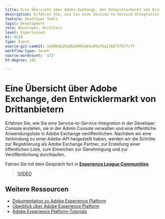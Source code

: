 ```yaml
---
title: Eine Übersicht über Adobe Exchange, den Entwicklermarkt von Drittanbietern
description: Erfahren Sie, wie Sie eine Service-to-Service-Integration in der Developer Console erstellen, sie in der Admin Console verwalten und eine öffentliche Anwendungsliste in Adobe Exchange veröffentlichen. Nachdem wir eine Verbindung zu einer Adobe-API hergestellt haben, werden wir die Schritte zur Registrierung als Adobe Exchange Partner, zur Erstellung einer öffentlichen Liste, zum Einreichen zur Genehmigung und zur Veröffentlichung durchlaufen.
feature: Developer Tools
topic: Development
role: Developer, Architect
level: Experienced
kt: 9220
type: Event
source-git-commit: edd0bdb28a9b3d065a64a95af6a216b747577c77
workflow-type: tm+mt
source-wordcount: '172'
ht-degree: 18%

---
```


# Eine Übersicht über Adobe Exchange, den Entwicklermarkt von Drittanbietern

Erfahren Sie, wie Sie eine Service-to-Service-Integration in der Developer Console erstellen, sie in der Admin Console verwalten und eine öffentliche Anwendungsliste in Adobe Exchange veröffentlichen. Nachdem wir eine Verbindung zu einer Adobe-API hergestellt haben, werden wir die Schritte zur Registrierung als Adobe Exchange Partner, zur Erstellung einer öffentlichen Liste, zum Einreichen zur Genehmigung und zur Veröffentlichung durchlaufen.

Fahren Sie mit dem Gespräch fort in **[Experience League Communities](https://adobe.ly/3ooiltm)**.

>[!VIDEO](https://video.tv.adobe.com/v/337841/?quality=12&learn=on&hidetitle=true)

## Weitere Ressourcen

- [Dokumentation zu Adobe Experience Platform](https://experienceleague.adobe.com/docs/experience-platform.html?lang=de)
- [Überblick über Adobe Experience Platform](https://experienceleague.adobe.com/docs/experience-platform/landing/home.html?lang=de)
- [Adobe Experience Platform-Tutorials](https://experienceleague.adobe.com/docs/platform-learn/tutorials/overview.html?lang=de)
